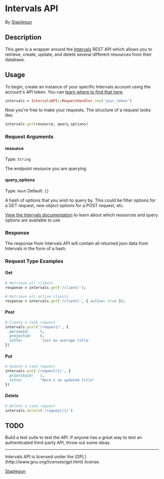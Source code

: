 # Intervals API
By [Staplegun](http://staplegun.us)

## Description

This gem is a wrapper around the [Intervals](http://www.myintervals.com/) REST API which allows you to retrieve,
create, update, and delete several different resources from their database.

## Usage

To begin, create an instance of your specific Intervals account using the
account's API token. You can [learn where to find that
here](http://www.myintervals.com/api/authentication.php).

```ruby
intervals = IntervalsAPI::RequestHandler.new('your_token')
```

Now you're free to make your requests. The structure of a request looks like:

```ruby
intervals.get(resource, query_options)
```

### Request Arguments

#### resource
Type: `String`

The endpoint resource you are querying

#### query_options
Type: `Hash`
Default: `{}`

A hash of options that you wish to query by. This could be filter options for a
GET request, new object options for a POST request, etc.

[View the Intervals documentation](http://www.myintervals.com/api/) to learn
about which resources and query options are available to use

### Response

The response from Intervals API will contain all returned json data from Intervals in the form of a hash.

### Request Type Examples

#### Get

```ruby
# Retrieve all clients
response = intervals.get('/client/');
```

```ruby
# Retrieve all active clients
response = intervals.get('/client/', { active: true });
```

#### Post

```ruby
# Create a task request
intervals.post('/request/', {
  personid:     5,
  projectid:    6,
  title:        'Just an average title'
})
```

#### Put

```ruby
# Update a task request
intervals.put('/request/1/', {
  priorityid:   1,
  title:        "Here's an updated title"
})
```

#### Delete

```ruby
# Delete a task request
intervals.delete('/request/1/')
```

## TODO

Build a test suite to test the API. If anyone has a great way to test an
authenticated third-party API, throw out some ideas.

<hr />
Intervals API is licensed under the [GPL](http://www.gnu.org/licenses/gpl.html)
license.

[Staplegun](http://staplegun.us)
